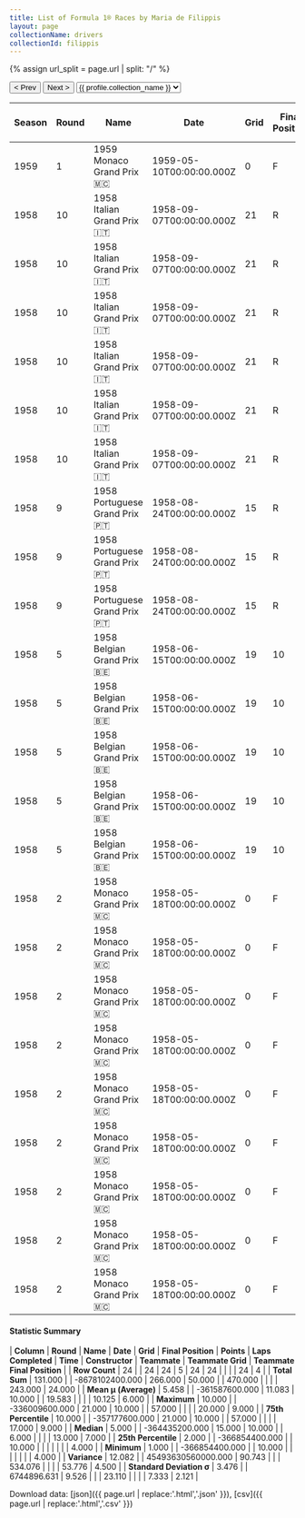 ```yaml
---
title: List of Formula 1® Races by Maria de Filippis
layout: page
collectionName: drivers
collectionId: filippis
---
```


{% assign url_split = page.url | split: "/" %}
<div id="collection-navigation">
<button onclick="selector.options[selector.selectedIndex-1].value && (window.location = selector.options[selector.selectedIndex-1].value);">&lt; Prev</button>
<button onclick="selector.options[selector.selectedIndex+1].value && (window.location = selector.options[selector.selectedIndex+1].value);">Next &gt;</button>
<select id="selector" onchange="this.options[this.selectedIndex].value && (window.location = this.options[this.selectedIndex].value);">
  {% for collectionId in site.data[page.collectionName].refs %}
    {% if collectionId == page.collectionId %}
      {% assign selected = "selected" %}
    {% else %}
      {% assign selected = "" %}
    {% endif %}
    {% assign profile = site.data[page.collectionName][collectionId].profile %}
    <option value="/f1/{{ page.collectionName }}/{{ collectionId }}/{{ url_split[4] }}" {{ selected }}>{{ profile.collection_name }}</option>
  {% endfor %}
</select>
</div>

| Season | Round | Name | Date | Grid | Final Position | Points | Laps Completed | Time | Constructor | Teammate | Teammate Grid | Teammate Final Position |
|--|--|--|--|--|--|--|--|--|--|--|--|--|
| 1959 | 1 | 1959 Monaco Grand Prix 🇲🇨 | 1959-05-10T00:00:00.000Z | 0 | F | 0.0 | 0 |   | Porsche 🇩🇪 | [Wolfgang von Trips 🇩🇪](/f1/drivers/trips) | 12 | R |
| 1958 | 10 | 1958 Italian Grand Prix 🇮🇹 | 1958-09-07T00:00:00.000Z | 21 | R | 0.0 | 57 |   | Maserati 🇮🇹 | [Masten Gregory 🇺🇸](/f1/drivers/gregory) | 11 | 4 |
| 1958 | 10 | 1958 Italian Grand Prix 🇮🇹 | 1958-09-07T00:00:00.000Z | 21 | R | 0.0 | 57 |   | Maserati 🇮🇹 | [Giulio Cabianca 🇮🇹](/f1/drivers/cabianca) | 20 | R |
| 1958 | 10 | 1958 Italian Grand Prix 🇮🇹 | 1958-09-07T00:00:00.000Z | 21 | R | 0.0 | 57 |   | Maserati 🇮🇹 | [Hans Herrmann 🇩🇪](/f1/drivers/herrmann) | 18 | R |
| 1958 | 10 | 1958 Italian Grand Prix 🇮🇹 | 1958-09-07T00:00:00.000Z | 21 | R | 0.0 | 57 |   | Maserati 🇮🇹 | [Gerino Gerini 🇮🇹](/f1/drivers/gerini) | 19 | R |
| 1958 | 10 | 1958 Italian Grand Prix 🇮🇹 | 1958-09-07T00:00:00.000Z | 21 | R | 0.0 | 57 |   | Maserati 🇮🇹 | [Carroll Shelby 🇺🇸](/f1/drivers/shelby) | 17 | R |
| 1958 | 10 | 1958 Italian Grand Prix 🇮🇹 | 1958-09-07T00:00:00.000Z | 21 | R | 0.0 | 57 |   | Maserati 🇮🇹 | [Carroll Shelby 🇺🇸](/f1/drivers/shelby) | 11 | 4 |
| 1958 | 9 | 1958 Portuguese Grand Prix 🇵🇹 | 1958-08-24T00:00:00.000Z | 15 | R | 0.0 | 6 |   | Maserati 🇮🇹 | [Carroll Shelby 🇺🇸](/f1/drivers/shelby) | 10 | R |
| 1958 | 9 | 1958 Portuguese Grand Prix 🇵🇹 | 1958-08-24T00:00:00.000Z | 15 | R | 0.0 | 6 |   | Maserati 🇮🇹 | [Cliff Allison 🇬🇧](/f1/drivers/allison) | 13 | R |
| 1958 | 9 | 1958 Portuguese Grand Prix 🇵🇹 | 1958-08-24T00:00:00.000Z | 15 | R | 0.0 | 6 |   | Maserati 🇮🇹 | [Jo Bonnier 🇸🇪](/f1/drivers/bonnier) | 14 | R |
| 1958 | 5 | 1958 Belgian Grand Prix 🇧🇪 | 1958-06-15T00:00:00.000Z | 19 | 10 | 0.0 | 22 |   | Maserati 🇮🇹 | [Maurice Trintignant 🇫🇷](/f1/drivers/trintignant) | 16 | 7 |
| 1958 | 5 | 1958 Belgian Grand Prix 🇧🇪 | 1958-06-15T00:00:00.000Z | 19 | 10 | 0.0 | 22 |   | Maserati 🇮🇹 | [Jo Bonnier 🇸🇪](/f1/drivers/bonnier) | 14 | 9 |
| 1958 | 5 | 1958 Belgian Grand Prix 🇧🇪 | 1958-06-15T00:00:00.000Z | 19 | 10 | 0.0 | 22 |   | Maserati 🇮🇹 | [Paco Godia 🇪🇸](/f1/drivers/godia) | 18 | R |
| 1958 | 5 | 1958 Belgian Grand Prix 🇧🇪 | 1958-06-15T00:00:00.000Z | 19 | 10 | 0.0 | 22 |   | Maserati 🇮🇹 | [Wolfgang Seidel 🇩🇪](/f1/drivers/seidel) | 17 | R |
| 1958 | 5 | 1958 Belgian Grand Prix 🇧🇪 | 1958-06-15T00:00:00.000Z | 19 | 10 | 0.0 | 22 |   | Maserati 🇮🇹 | [Masten Gregory 🇺🇸](/f1/drivers/gregory) | 3 | R |
| 1958 | 2 | 1958 Monaco Grand Prix 🇲🇨 | 1958-05-18T00:00:00.000Z | 0 | F | 0.0 | 0 |   | Maserati 🇮🇹 | [Jo Bonnier 🇸🇪](/f1/drivers/bonnier) | 16 | R |
| 1958 | 2 | 1958 Monaco Grand Prix 🇲🇨 | 1958-05-18T00:00:00.000Z | 0 | F | 0.0 | 0 |   | Maserati 🇮🇹 | [Giorgio Scarlatti 🇮🇹](/f1/drivers/scarlatti) | 14 | R |
| 1958 | 2 | 1958 Monaco Grand Prix 🇲🇨 | 1958-05-18T00:00:00.000Z | 0 | F | 0.0 | 0 |   | Maserati 🇮🇹 | [Ken Kavanagh 🇦🇺](/f1/drivers/kavanagh) | 0 | F |
| 1958 | 2 | 1958 Monaco Grand Prix 🇲🇨 | 1958-05-18T00:00:00.000Z | 0 | F | 0.0 | 0 |   | Maserati 🇮🇹 | [Gerino Gerini 🇮🇹](/f1/drivers/gerini) | 0 | F |
| 1958 | 2 | 1958 Monaco Grand Prix 🇲🇨 | 1958-05-18T00:00:00.000Z | 0 | F | 0.0 | 0 |   | Maserati 🇮🇹 | [André Testut 🇲🇨](/f1/drivers/testut) | 0 | F |
| 1958 | 2 | 1958 Monaco Grand Prix 🇲🇨 | 1958-05-18T00:00:00.000Z | 0 | F | 0.0 | 0 |   | Maserati 🇮🇹 | [Horace Gould 🇬🇧](/f1/drivers/gould) | 0 | F |
| 1958 | 2 | 1958 Monaco Grand Prix 🇲🇨 | 1958-05-18T00:00:00.000Z | 0 | F | 0.0 | 0 |   | Maserati 🇮🇹 | [Luigi Taramazzo 🇮🇹](/f1/drivers/taramazzo) | 0 | F |
| 1958 | 2 | 1958 Monaco Grand Prix 🇲🇨 | 1958-05-18T00:00:00.000Z | 0 | F | 0.0 | 0 |   | Maserati 🇮🇹 | [Louis Chiron 🇲🇨](/f1/drivers/chiron) | 0 | F |
| 1958 | 2 | 1958 Monaco Grand Prix 🇲🇨 | 1958-05-18T00:00:00.000Z | 0 | F | 0.0 | 0 |   | Maserati 🇮🇹 | [Paco Godia 🇪🇸](/f1/drivers/godia) | 0 | F |

#### Statistic Summary

| **Column** | **Round** | **Name** | **Date** | **Grid** | **Final Position** | **Points** | **Laps Completed** | **Time** | **Constructor** | **Teammate** | **Teammate Grid** | **Teammate Final Position** |
| **Row Count** | 24 |  | 24 | 24 | 5 | 24 | 24 |  |  |  | 24 | 4 |
| **Total Sum** | 131.000 |  | -8678102400.000 | 266.000 | 50.000 |  | 470.000 |  |  |  | 243.000 | 24.000 |
| **Mean μ (Average)** | 5.458 |  | -361587600.000 | 11.083 | 10.000 |  | 19.583 |  |  |  | 10.125 | 6.000 |
| **Maximum** | 10.000 |  | -336009600.000 | 21.000 | 10.000 |  | 57.000 |  |  |  | 20.000 | 9.000 |
| **75th Percentile** | 10.000 |  | -357177600.000 | 21.000 | 10.000 |  | 57.000 |  |  |  | 17.000 | 9.000 |
| **Median** | 5.000 |  | -364435200.000 | 15.000 | 10.000 |  | 6.000 |  |  |  | 13.000 | 7.000 |
| **25th Percentile** | 2.000 |  | -366854400.000 |  | 10.000 |  |  |  |  |  |  | 4.000 |
| **Minimum** | 1.000 |  | -366854400.000 |  | 10.000 |  |  |  |  |  |  | 4.000 |
| **Variance** | 12.082 |  | 45493630560000.000 | 90.743 |  |  | 534.076 |  |  |  | 53.776 | 4.500 |
| **Standard Deviation σ** | 3.476 |  | 6744896.631 | 9.526 |  |  | 23.110 |  |  |  | 7.333 | 2.121 |

Download data: [json]({{ page.url | replace:'.html','.json' }}), [csv]({{ page.url | replace:'.html','.csv' }})
